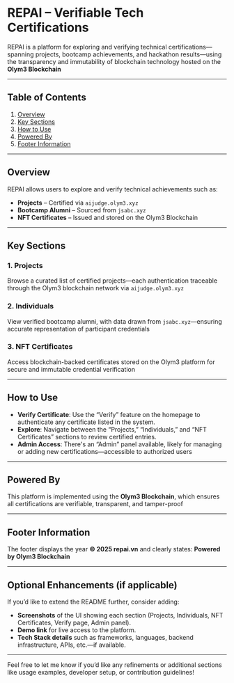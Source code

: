# REPAI – Verifiable Tech Certifications

REPAI is a platform for exploring and verifying technical certifications—spanning projects, bootcamp achievements, and hackathon results—using the transparency and immutability of blockchain technology hosted on the **Olym3 Blockchain**

---

## Table of Contents

1. [Overview](#overview)  
2. [Key Sections](#key-sections)  
3. [How to Use](#how-to-use)  
4. [Powered By](#powered-by)  
5. [Footer Information](#footer-information)

---

## Overview

REPAI allows users to explore and verify technical achievements such as:

- **Projects** – Certified via `aijudge.olym3.xyz`  
- **Bootcamp Alumni** – Sourced from `jsabc.xyz`  
- **NFT Certificates** – Issued and stored on the Olym3 Blockchain

---

## Key Sections

### 1. Projects  
Browse a curated list of certified projects—each authentication traceable through the Olym3 blockchain network via `aijudge.olym3.xyz` 

### 2. Individuals  
View verified bootcamp alumni, with data drawn from `jsabc.xyz`—ensuring accurate representation of participant credentials 

### 3. NFT Certificates  
Access blockchain-backed certificates stored on the Olym3 platform for secure and immutable credential verification 

---

## How to Use

- **Verify Certificate**: Use the “Verify” feature on the homepage to authenticate any certificate listed in the system.
- **Explore**: Navigate between the “Projects,” “Individuals,” and “NFT Certificates” sections to review certified entries.
- **Admin Access**: There's an “Admin” panel available, likely for managing or adding new certifications—accessible to authorized users

---

## Powered By

This platform is implemented using the **Olym3 Blockchain**, which ensures all certifications are verifiable, transparent, and tamper-proof

---

## Footer Information

The footer displays the year **© 2025 repai.vn** and clearly states: **Powered by Olym3 Blockchain** 

---

## Optional Enhancements (if applicable)

If you’d like to extend the README further, consider adding:

- **Screenshots** of the UI showing each section (Projects, Individuals, NFT Certificates, Verify page, Admin panel).  
- **Demo link** for live access to the platform.  
- **Tech Stack details** such as frameworks, languages, backend infrastructure, APIs, etc.—if available.

---

Feel free to let me know if you’d like any refinements or additional sections like usage examples, developer setup, or contribution guidelines!
